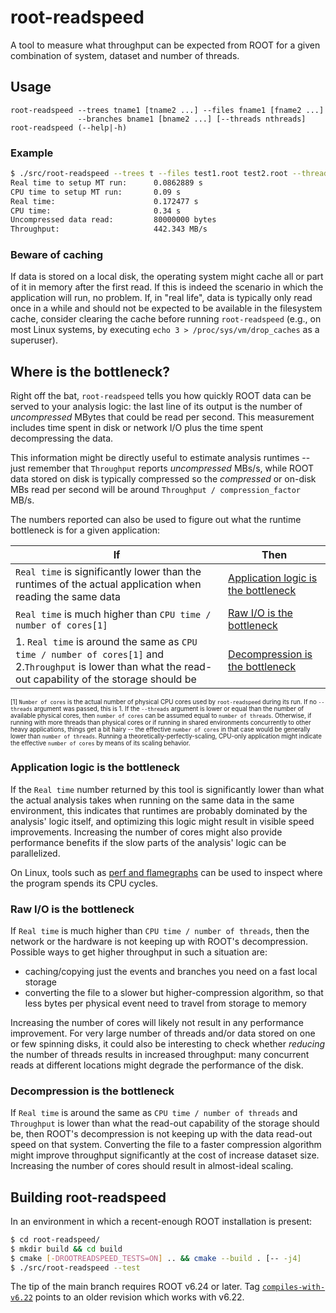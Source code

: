 # root-readspeed

A tool to measure what throughput can be expected from ROOT for a given combination of system, dataset and number of threads.

## Usage

```
root-readspeed --trees tname1 [tname2 ...] --files fname1 [fname2 ...]
               --branches bname1 [bname2 ...] [--threads nthreads]
root-readspeed (--help|-h)
```

### Example

```bash
$ ./src/root-readspeed --trees t --files test1.root test2.root --threads 2 --branches x
Real time to setup MT run:      0.0862889 s
CPU time to setup MT run:       0.09 s
Real time:                      0.172477 s
CPU time:                       0.34 s
Uncompressed data read:         80000000 bytes
Throughput:                     442.343 MB/s
```

### Beware of caching

If data is stored on a local disk, the operating system might cache all or part of it in memory after the first read. If this is indeed the scenario in which the application will run, no problem. If, in "real life", data is typically only read once in a while and should not be expected to be available in the filesystem cache, consider clearing the cache before running `root-readspeed` (e.g., on most Linux systems, by executing `echo 3 > /proc/sys/vm/drop_caches` as a superuser).

## Where is the bottleneck?

Right off the bat, `root-readspeed` tells you how quickly ROOT data can be served to your analysis logic: the last line of its output is the number of *uncompressed* MBytes that could be read per second. This measurement includes time spent in disk or network I/O plus the time spent decompressing the data.

This information might be directly useful to estimate analysis runtimes -- just remember that `Throughput` reports *uncompressed* MBs/s, while ROOT data stored on disk is typically compressed so the *compressed* or on-disk MBs read per second will be around `Throughput / compression_factor` MB/s.

The numbers reported can also be used to figure out what the runtime bottleneck is for a given application:

|If|Then|
|--|----|
|`Real time` is significantly lower than the runtimes of the actual application when reading the same data|[Application logic is the bottleneck](#application-logic-is-the-bottleneck)| 
|`Real time` is much higher than `CPU time / number of cores[1]` |[Raw I/O is the bottleneck](#raw-io-is-the-bottleneck)|
|1. `Real time` is around the same as `CPU time / number of cores[1]` and 2.`Throughput` is lower than what the read-out capability of the storage should be|[Decompression is the bottleneck](#decompression-is-the-bottleneck)|

<sup><sub>
[1] `Number of cores` is the actual number of physical CPU cores used by `root-readspeed` during its run. If no `--threads` argument was passed, this is 1. If the `--threads` argument is lower or equal than the number of available physical cores, then `number of cores` can be assumed equal to `number of threads`. Otherwise, if running with more threads than physical cores or if running in shared environments concurrently to other heavy applications, things get a bit hairy -- the effective `number of cores` in that case would be generally lower than `number of threads`. Running a theoretically-perfectly-scaling, CPU-only application might indicate the effective `number of cores` by means of its scaling behavior.
</sub></sup>

### Application logic is the bottleneck

If the `Real time` number returned by this tool is significantly lower than what the actual analysis takes when running on the same data in the same environment, this indicates that runtimes are probably dominated by the analysis' logic itself, and optimizing this logic might result in visible speed improvements.
Increasing the number of cores might also provide performance benefits if the slow parts of the analysis' logic can be parallelized.

On Linux, tools such as [perf and flamegraphs](http://www.brendangregg.com/FlameGraphs/cpuflamegraphs.html) can be used to inspect where the program spends its CPU cycles.

### Raw I/O is the bottleneck

If `Real time` is much higher than `CPU time / number of threads`, then the network or the hardware is not keeping up with ROOT's decompression.
Possible ways to get higher throughput in such a situation are:
- caching/copying just the events and branches you need on a fast local storage
- converting the file to a slower but higher-compression algorithm, so that less bytes per physical event need to travel from storage to memory

Increasing the number of cores will likely not result in any performance improvement. For very large number of threads and/or data stored on one or few spinning disks, it could also be interesting to check whether *reducing* the number of threads results in increased throughput: many concurrent reads at different locations might degrade the performance of the disk.

### Decompression is the bottleneck

If `Real time` is around the same as `CPU time / number of threads` and `Throughput` is lower than what the read-out capability of the storage should be, then ROOT's decompression is not keeping up with the data read-out speed on that system. Converting the file to a faster compression algorithm might improve throughput significantly at the cost of increase dataset size. Increasing the number of cores should result in almost-ideal scaling.

## Building root-readspeed

In an environment in which a recent-enough ROOT installation is present:

```bash
$ cd root-readspeed/
$ mkdir build && cd build
$ cmake [-DROOTREADSPEED_TESTS=ON] .. && cmake --build . [-- -j4]
$ ./src/root-readspeed --test
```

The tip of the main branch requires ROOT v6.24 or later. Tag [`compiles-with-v6.22`](https://github.com/eguiraud/root-readspeed/tree/compiles-with-v6.22) points to an older revision which works with v6.22.
